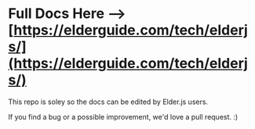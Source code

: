 # Full Docs Here --> [https://elderguide.com/tech/elderjs/](https://elderguide.com/tech/elderjs/)

This repo is soley so the docs can be edited by Elder.js users.

If you find a bug or a possible improvement, we'd love a pull request. :)